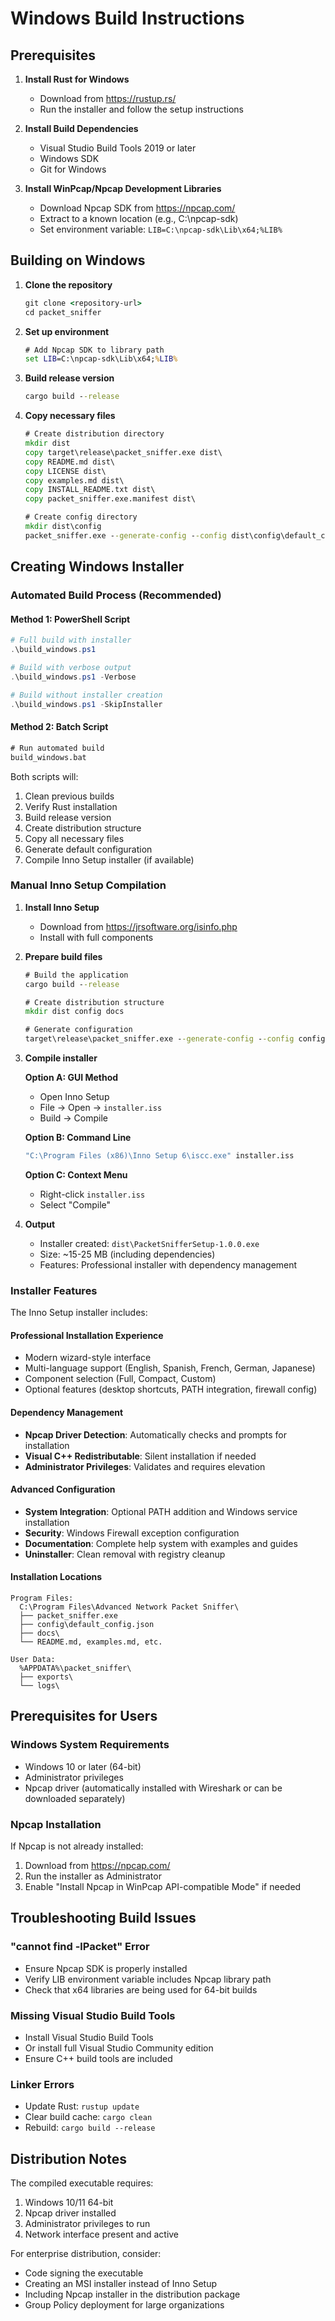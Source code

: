# Windows Build Instructions

## Prerequisites

1. **Install Rust for Windows**
   - Download from https://rustup.rs/
   - Run the installer and follow the setup instructions

2. **Install Build Dependencies**
   - Visual Studio Build Tools 2019 or later
   - Windows SDK
   - Git for Windows

3. **Install WinPcap/Npcap Development Libraries**
   - Download Npcap SDK from https://npcap.com/
   - Extract to a known location (e.g., C:\npcap-sdk)
   - Set environment variable: `LIB=C:\npcap-sdk\Lib\x64;%LIB%`

## Building on Windows

1. **Clone the repository**
   ```cmd
   git clone <repository-url>
   cd packet_sniffer
   ```

2. **Set up environment**
   ```cmd
   # Add Npcap SDK to library path
   set LIB=C:\npcap-sdk\Lib\x64;%LIB%
   ```

3. **Build release version**
   ```cmd
   cargo build --release
   ```

4. **Copy necessary files**
   ```cmd
   # Create distribution directory
   mkdir dist
   copy target\release\packet_sniffer.exe dist\
   copy README.md dist\
   copy LICENSE dist\
   copy examples.md dist\
   copy INSTALL_README.txt dist\
   copy packet_sniffer.exe.manifest dist\
   
   # Create config directory
   mkdir dist\config
   packet_sniffer.exe --generate-config --config dist\config\default_config.json
   ```

## Creating Windows Installer

### Automated Build Process (Recommended)

#### Method 1: PowerShell Script
```powershell
# Full build with installer
.\build_windows.ps1

# Build with verbose output
.\build_windows.ps1 -Verbose

# Build without installer creation
.\build_windows.ps1 -SkipInstaller
```

#### Method 2: Batch Script
```cmd
# Run automated build
build_windows.bat
```

Both scripts will:
1. Clean previous builds
2. Verify Rust installation
3. Build release version
4. Create distribution structure
5. Copy all necessary files
6. Generate default configuration
7. Compile Inno Setup installer (if available)

### Manual Inno Setup Compilation

1. **Install Inno Setup**
   - Download from https://jrsoftware.org/isinfo.php
   - Install with full components

2. **Prepare build files**
   ```cmd
   # Build the application
   cargo build --release
   
   # Create distribution structure
   mkdir dist config docs
   
   # Generate configuration
   target\release\packet_sniffer.exe --generate-config --config config\default_config.json
   ```

3. **Compile installer**
   
   **Option A: GUI Method**
   - Open Inno Setup
   - File → Open → `installer.iss`
   - Build → Compile
   
   **Option B: Command Line**
   ```cmd
   "C:\Program Files (x86)\Inno Setup 6\iscc.exe" installer.iss
   ```
   
   **Option C: Context Menu**
   - Right-click `installer.iss`
   - Select "Compile"

4. **Output**
   - Installer created: `dist\PacketSnifferSetup-1.0.0.exe`
   - Size: ~15-25 MB (including dependencies)
   - Features: Professional installer with dependency management

### Installer Features

The Inno Setup installer includes:

#### Professional Installation Experience
- Modern wizard-style interface
- Multi-language support (English, Spanish, French, German, Japanese)
- Component selection (Full, Compact, Custom)
- Optional features (desktop shortcuts, PATH integration, firewall config)

#### Dependency Management
- **Npcap Driver Detection**: Automatically checks and prompts for installation
- **Visual C++ Redistributable**: Silent installation if needed
- **Administrator Privileges**: Validates and requires elevation

#### Advanced Configuration
- **System Integration**: Optional PATH addition and Windows service installation
- **Security**: Windows Firewall exception configuration
- **Documentation**: Complete help system with examples and guides
- **Uninstaller**: Clean removal with registry cleanup

#### Installation Locations
```
Program Files:
  C:\Program Files\Advanced Network Packet Sniffer\
  ├── packet_sniffer.exe
  ├── config\default_config.json
  ├── docs\
  └── README.md, examples.md, etc.

User Data:
  %APPDATA%\packet_sniffer\
  ├── exports\
  └── logs\
```

## Prerequisites for Users

### Windows System Requirements
- Windows 10 or later (64-bit)
- Administrator privileges
- Npcap driver (automatically installed with Wireshark or can be downloaded separately)

### Npcap Installation
If Npcap is not already installed:
1. Download from https://npcap.com/
2. Run the installer as Administrator
3. Enable "Install Npcap in WinPcap API-compatible Mode" if needed

## Troubleshooting Build Issues

### "cannot find -lPacket" Error
- Ensure Npcap SDK is properly installed
- Verify LIB environment variable includes Npcap library path
- Check that x64 libraries are being used for 64-bit builds

### Missing Visual Studio Build Tools
- Install Visual Studio Build Tools
- Or install full Visual Studio Community edition
- Ensure C++ build tools are included

### Linker Errors
- Update Rust: `rustup update`
- Clear build cache: `cargo clean`
- Rebuild: `cargo build --release`

## Distribution Notes

The compiled executable requires:
1. Windows 10/11 64-bit
2. Npcap driver installed
3. Administrator privileges to run
4. Network interface present and active

For enterprise distribution, consider:
- Code signing the executable
- Creating an MSI installer instead of Inno Setup
- Including Npcap installer in the distribution package
- Group Policy deployment for large organizations